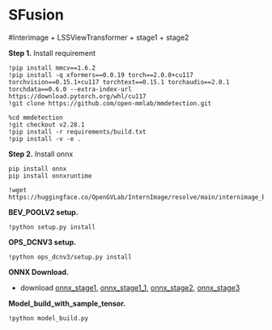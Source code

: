 # SFusion
#Interimage + LSSViewTransformer + stage1 + stage2

**Step 1.** Install requirement
```shell
!pip install mmcv==1.6.2
!pip install -q xformers==0.0.19 torch==2.0.0+cu117 torchvision==0.15.1+cu117 torchtext==0.15.1 torchaudio==2.0.1 torchdata==0.6.0 --extra-index-url https://download.pytorch.org/whl/cu117
!git clone https://github.com/open-mmlab/mmdetection.git
```

```
%cd mmdetection
!git checkout v2.28.1
!pip install -r requirements/build.txt
!pip install -v -e .
```

**Step 2.** Install onnx
```
pip install onnx
pip install onnxruntime
```
```
!wget https://huggingface.co/OpenGVLab/InternImage/resolve/main/internimage_b_1k_224.pth
```
**BEV_POOLV2 setup.**
```
!python setup.py install
``` 

**OPS_DCNV3 setup.**
```
!python ops_dcnv3/setup.py install
```

**ONNX Download.** 

- download [onnx_stage1](https://drive.google.com/file/d/1Axj6HlAZ6hCEkWnqVesRDXjsE_LqSl_b/view?usp=sharing), [onnx_stage1_1](https://drive.google.com/file/d/1U0TqBTz3v-zkgTfyVgCMmrg3Dmo7Fqcy/view?usp=sharing), [onnx_stage2](https://drive.google.com/file/d/17WI0N9lyME1ZSfR4ftG_JcT5yYjkpEMs/view?usp=sharing), [onnx_stage3](https://drive.google.com/file/d/1uv95hDg-KW7Cw0RG8w9NfWGQAdoi0YY0/view?usp=sharing) 

**Model_build_with_sample_tensor.**
```
!python model_build.py
```

